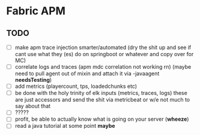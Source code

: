 # Fabric APM

## TODO
- [ ] make apm trace injection smarter/automated (dry the shit up and see if cant use what they (es) do on springboot or whatever and copy over for MC)
- [ ] correlate logs and traces (apm mdc correlation not working rn) (maybe need to pull agent out of mixin and attach it via -javaagent **needsTesting**)
- [ ] add metrics (playercount, tps, loadedchunks etc)
- [ ] be done with the holy trinity of elk inputs (metrics, traces, logs) these are just accessors and send the shit via metricbeat or w/e not much to say about that
- [ ] ?????
- [ ] profit, be able to actually know what is going on your server (**wheeze**)
- [ ] read a java tutorial at some point **maybe**